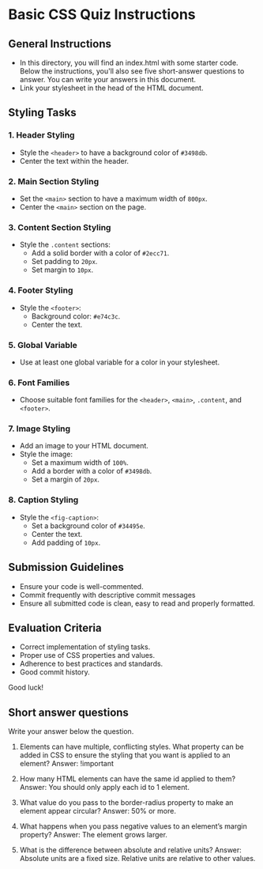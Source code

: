 # Basic CSS Quiz Instructions

## General Instructions
- In this directory, you will find an index.html with some starter code. Below the instructions, you'll also see five short-answer questions to answer. You can write your answers in this document.
- Link your stylesheet in the head of the HTML document.

## Styling Tasks

### 1. Header Styling
- Style the `<header>` to have a background color of `#3498db`.
- Center the text within the header.

### 2. Main Section Styling
- Set the `<main>` section to have a maximum width of `800px`.
- Center the `<main>` section on the page.

### 3. Content Section Styling
- Style the `.content` sections:
  - Add a solid border with a color of `#2ecc71`.
  - Set padding to `20px`.
  - Set margin to `10px`.

### 4. Footer Styling
- Style the `<footer>`:
  - Background color: `#e74c3c`.
  - Center the text.

### 5. Global Variable
- Use at least one global variable for a color in your stylesheet.

### 6. Font Families
- Choose suitable font families for the `<header>`, `<main>`, `.content`, and `<footer>`.

### 7. Image Styling
- Add an image to your HTML document.
- Style the image:
  - Set a maximum width of `100%`.
  - Add a border with a color of `#3498db`.
  - Set a margin of `20px`.

### 8. Caption Styling
- Style the `<fig-caption>`:
  - Set a background color of `#34495e`.
  - Center the text.
  - Add padding of `10px`.

## Submission Guidelines
- Ensure your code is well-commented.
- Commit frequently with descriptive commit messages
- Ensure all submitted code is clean, easy to read and properly formatted.

## Evaluation Criteria
- Correct implementation of styling tasks.
- Proper use of CSS properties and values.
- Adherence to best practices and standards.
- Good commit history.

Good luck!

## Short answer questions
Write your answer below the question.
1. Elements can have multiple, conflicting styles. What property can be added in CSS to ensure the styling that you want is applied to an element?
Answer: !important

2. How many HTML elements can have the same id applied to them?
Answer: You should only apply each id to 1 element.

3. What value do you pass to the border-radius property to make an element appear circular?
Answer: 50% or more.

4. What happens when you pass negative values to an element’s margin property?
Answer: The element grows larger.

5.  What is the difference between absolute and relative units?
Answer: Absolute units are a fixed size. Relative units are relative to other values.